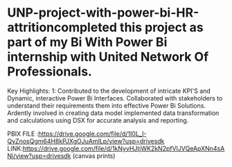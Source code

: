 # UNP-project-with-power-bi-HR-attritioncompleted this project as part of my Bi With Power Bi internship with United Network Of Professionals.
Key Highlights:
1: Contributed to the development of intricate KPI'S and Dynamic, interactive Power Bi Interfaces.
Collaborated with stakeholders to understand their requirements them into effective Power Bi Solutions.
Ardently involved in creating data model implemented data transformation and calculations using DSX for accurate analysis and reporting.

PBIX FILE :https://drive.google.com/file/d/1I0L_I-QyZnosQgm64H8kPJXgOJuAmILp/view?usp=drivesdk
LINK:https://drive.google.com/file/d/1kNyvHJtjWK2kN2pfVlJVQeApXNn4sANi/view?usp=drivesdk (canvas prints)
